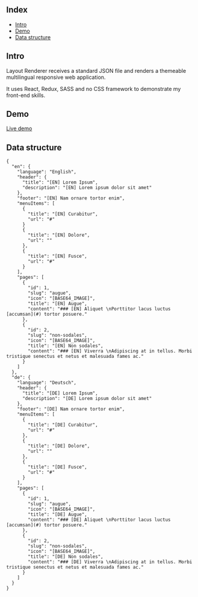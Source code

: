 ## Index

- [Intro](#intro)
- [Demo](#demo)
- [Data structure](#data-structure)

## Intro

Layout Renderer receives a standard JSON file and renders a themeable multilingual responsive web application.

It uses React, Redux, SASS and no CSS framework to demonstrate my front-end skills.

## Demo

[Live demo](http://react-redux-layout-renderer.iding.ir)

## Data structure

```
{
  "en": {
    "language": "English",
    "header": {
      "title": "[EN] Lorem Ipsum",
      "description": "[EN] Lorem ipsum dolor sit amet"
    },
    "footer": "[EN] Nam ornare tortor enim",
    "menuItems": [
      {
        "title": "[EN] Curabitur",
        "url": "#"
      }
      {
        "title": "[EN] Dolore",
        "url": ""
      },
      {
        "title": "[EN] Fusce",
        "url": "#"
      }
    ],
    "pages": [
      {
        "id": 1,
        "slug": "augue",
        "icon": "[BASE64_IMAGE]",
        "title": "[EN] Augue",
        "content": "### [EN] Aliquet \nPorttitor lacus luctus [accumsan](#) tortor posuere."
      },
      {
        "id": 2,
        "slug": "non-sodales",
        "icon": "[BASE64_IMAGE]",
        "title": "[EN] Non sodales",
        "content": "### [EN] Viverra \nAdipiscing at in tellus. Morbi tristique senectus et netus et malesuada fames ac."
      }
    ]
  },
  "de": {
    "language": "Deutsch",
    "header": {
      "title": "[DE] Lorem Ipsum",
      "description": "[DE] Lorem ipsum dolor sit amet"
    },
    "footer": "[DE] Nam ornare tortor enim",
    "menuItems": [
      {
        "title": "[DE] Curabitur",
        "url": "#"
      },
      {
        "title": "[DE] Dolore",
        "url": ""
      },
      {
        "title": "[DE] Fusce",
        "url": "#"
      }
    ],
    "pages": [
      {
        "id": 1,
        "slug": "augue",
        "icon": "[BASE64_IMAGE]",
        "title": "[DE] Augue",
        "content": "### [DE] Aliquet \nPorttitor lacus luctus [accumsan](#) tortor posuere."
      },
      {
        "id": 2,
        "slug": "non-sodales",
        "icon": "[BASE64_IMAGE]",
        "title": "[DE] Non sodales",
        "content": "### [DE] Viverra \nAdipiscing at in tellus. Morbi tristique senectus et netus et malesuada fames ac."
      }
    ]
  }
}

```
